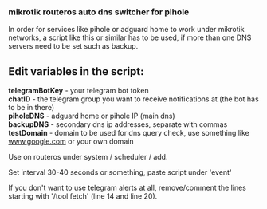 ### mikrotik routeros auto dns switcher for pihole

In order for services like pihole or adguard home to work under mikrotik networks, a script like this or similar has to be used, if more than one DNS servers need to be set such as backup.

## Edit variables in the script:

**telegramBotKey** - your telegram bot token  <br>
**chatID** - the telegram group you want to receive notifications at (the bot has to be in there)  <br>
**piholeDNS** - adguard home or pihole IP (main dns)  <br>
**backupDNS** - secondary dns ip addresses, separate with commas  <br>
**testDomain** - domain to be used for dns query check, use something like www.google.com or your own domain  <br>


Use on routeros under system / scheduler / add. 

Set interval 30-40 seconds or something, paste script under 'event'


If you don't want to use telegram alerts at all, remove/comment the lines starting with '/tool fetch' (line 14 and line 20).
